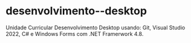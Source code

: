 # desenvolvimento--desktop
Unidade Curricular Desenvolvimento Desktop usando:  Git, Visual Studio 2022, C# e Windows Forms com .NET Framerwork 4.8.
